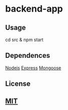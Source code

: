 # backend-app
## Usage
<p>
   cd src & npm start
</p>

## Dependences
   [Nodejs](https://nodejs.org/en/) 
   [Express](https://expressjs.com/pt-br/)
   [Mongoose](https://mongoosejs.com/)
## License
## [MIT](https://github.com/diego3g/react-vimeo/blob/master/LICENSE.md)
